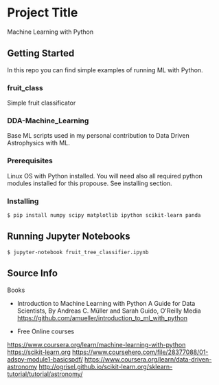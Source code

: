 # Project Title

Machine Learning with Python

## Getting Started

In this repo you can find simple examples of running ML with Python.

### fruit_class
Simple fruit classificator

### DDA-Machine_Learning
Base ML scripts used in my personal contribution to Data Driven Astrophysics with ML. 

### Prerequisites

Linux OS with Python installed.
You will need also all required python modules installed for this propouse. See installing section.

### Installing

```
$ pip install numpy scipy matplotlib ipython scikit-learn panda
```


## Running Jupyter Notebooks

```
$ jupyter-notebook fruit_tree_classifier.ipynb
```

## Source Info

Books

* Introduction to Machine Learning with Python
  A Guide for Data Scientists, By Andreas C. Müller and Sarah Guido, O'Reilly Media
  https://github.com/amueller/introduction_to_ml_with_python

* Free Online courses

https://www.coursera.org/learn/machine-learning-with-python
https://scikit-learn.org
https://www.coursehero.com/file/28377088/01-adspy-module1-basicspdf/
https://www.coursera.org/learn/data-driven-astronomy
http://ogrisel.github.io/scikit-learn.org/sklearn-tutorial/tutorial/astronomy/

